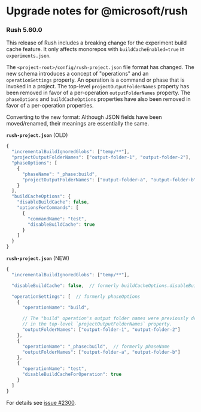 # Upgrade notes for @microsoft/rush

### Rush 5.60.0

This release of Rush includes a breaking change for the experiment build cache feature. It only affects
monorepos with `buildCacheEnabled=true` in `experiments.json`.

The `<project-root>/config/rush-project.json` file format has changed. The new schema introduces
a concept of "operations" and an `operationSettings` property. An operation
is a command or phase that is invoked in a project. The top-level `projectOutputFolderNames` property
has been removed in favor of a per-operation `outputFolderNames` property. The `phaseOptions` and
`buildCacheOptions` properties have also been removed in favor of a per-operation properties.

Converting to the new format: Although JSON fields have been moved/renamed, their meanings
are essentially the same.

**`rush-project.json`** (OLD)

```js
{
  "incrementalBuildIgnoredGlobs": ["temp/**"],
  "projectOutputFolderNames": ["output-folder-1", "output-folder-2"],
  "phaseOptions": [
    {
      "phaseName": "_phase:build",
      "projectOutputFolderNames": ["output-folder-a", "output-folder-b"]
    }
  ],
  "buildCacheOptions": {
    "disableBuildCache": false,
    "optionsForCommands": [
      {
        "commandName": "test",
        "disableBuildCache": true
      }
    ]
  }
}
```

**`rush-project.json`** (NEW)

```js
{
  "incrementalBuildIgnoredGlobs": ["temp/**"],

  "disableBuildCache": false,  // formerly buildCacheOptions.disableBuildCache

  "operationSettings": [  // formerly phaseOptions
    {
      "operationName": "build",

      // The "build" operation's output folder names were previously defined
      // in the top-level `projectOutputFolderNames` property.
      "outputFolderNames": ["output-folder-1", "output-folder-2"]
    },
    {
      "operationName": "_phase:build",  // formerly phaseName
      "outputFolderNames": ["output-folder-a", "output-folder-b"]
    },
    {
      "operationName": "test",
      "disableBuildCacheForOperation": true
    }
  ]
}
```

For details see [issue #2300](https://github.com/microsoft/rushstack/issues/2300#issuecomment-1012622369).
